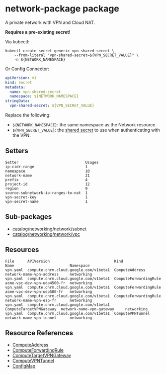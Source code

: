 # network-package package

A private network with VPN and Cloud NAT.

**Requires a pre-existing secret!**

Via kubectl:

```shell
kubectl create secret generic vpn-shared-secret \
    --from-literal "vpn-shared-secret=${VPN_SECRET_VALUE}" \
    -n ${NETWORK_NAMESPACE}
```

Or Config Connector:

```yaml
apiVersion: v1
kind: Secret
metadata:
  name: vpn-shared-secret
  namespace: ${NETWORK_NAMESPACE}
stringData:
  vpn-shared-secret: ${VPN_SECRET_VALUE}
```

Replace the following:
-   `${NETWORK_NAMESPACE}`: the same namespace as the Network resource.
-   `${VPN_SECRET_VALUE}`: the
    [shared secret](https://cloud.google.com/network-connectivity/docs/vpn/how-to/generating-pre-shared-key)
    to use when authenticating with the VPN.

## Setters

```
Setter                              Usages
ip-cidr-range                       1
namespace                           10
network-name                        21
prefix                              4
project-id                          12
region                              9
source-subnetwork-ip-ranges-to-nat  1
vpn-secret-key                      1
vpn-secret-name                     1
```

## Sub-packages

- [catalog/networking/network/subnet](/catalog/networking/network/subnet/)
- [catalog/networking/network/vpc](/catalog/networking/network/vpc/)

## Resources

```
File      APIVersion                             Kind                     Name                         Namespace
vpn.yaml  compute.cnrm.cloud.google.com/v1beta1  ComputeAddress           network-name-vpn-address     networking
vpn.yaml  compute.cnrm.cloud.google.com/v1beta1  ComputeForwardingRule    acme-vpc-dev-vpn-udp4500-fr  networking
vpn.yaml  compute.cnrm.cloud.google.com/v1beta1  ComputeForwardingRule    acme-vpc-dev-vpn-udp500-fr   networking
vpn.yaml  compute.cnrm.cloud.google.com/v1beta1  ComputeForwardingRule    network-name-vpn-esp-fr      networking
vpn.yaml  compute.cnrm.cloud.google.com/v1beta1  ComputeTargetVPNGateway  network-name-vpn-gateway     networking
vpn.yaml  compute.cnrm.cloud.google.com/v1beta1  ComputeVPNTunnel         network-name-vpn-tunnel      networking
```

## Resource References

- [ComputeAddress](https://cloud.google.com/config-connector/docs/reference/resource-docs/compute/computeaddress)
- [ComputeForwardingRule](https://cloud.google.com/config-connector/docs/reference/resource-docs/compute/computeforwardingrule)
- [ComputeTargetVPNGateway](https://cloud.google.com/config-connector/docs/reference/resource-docs/compute/computetargetvpngateway)
- [ComputeVPNTunnel](https://cloud.google.com/config-connector/docs/reference/resource-docs/compute/computevpntunnel)
- [ConfigMap](https://kubernetes.io/docs/reference/generated/kubernetes-api/v1.21/#configmap-v1-core)

